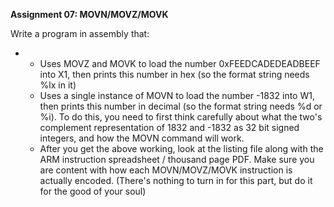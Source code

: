 **Assignment 07: MOVN/MOVZ/MOVK** 

Write a program in assembly that:

- - Uses MOVZ and MOVK to load the number 0xFEEDCADEDEADBEEF into X1, then prints this number in hex (so the format string needs %lx in it)
  - Uses a single instance of MOVN to load the number -1832 into W1, then prints this number in decimal (so the format string needs %d or %i).  To do this, you need to first think carefully about what the two's complement representation of 1832 and -1832 as 32 bit signed integers, and how the MOVN command will work.  
  - After you get the above working, look at the listing file along with the ARM instruction spreadsheet / thousand page PDF.  Make sure you are content with how each MOVN/MOVZ/MOVK instruction is actually encoded.  (There's nothing to turn in for this part, but do it for the good of your soul)